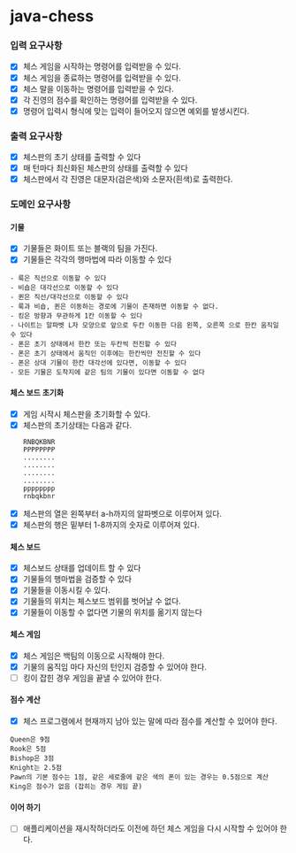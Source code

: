 # java-chess

### 입력 요구사항

- [x] 체스 게임을 시작하는 명령어를 입력받을 수 있다.
- [x] 체스 게임을 종료하는 명령어를 입력받을 수 있다.
- [x] 체스 말을 이동하는 명령어를 입력받을 수 있다.
- [x] 각 진영의 점수를 확인하는 명령어를 입력받을 수 있다.
- [x] 명령어 입력시 형식에 맞는 입력이 들어오지 않으면 예외를 발생시킨다.

### 출력 요구사항

- [x] 체스판의 초기 상태를 출력할 수 있다
- [x] 매 턴마다 최신화된 체스판의 상태를 출력할 수 있다
- [x] 체스판에서 각 진영은 대문자(검은색)와 소문자(흰색)로 출력한다.

### 도메인 요구사항

#### 기물

- [x] 기물들은 화이트 또는 블랙의 팀을 가진다.
- [x] 기물들은 각각의 행마법에 따라 이동할 수 있다

```
- 룩은 직선으로 이동할 수 있다
- 비숍은 대각선으로 이동할 수 있다
- 퀸은 직선/대각선으로 이동할 수 있다
- 룩과 비숍, 퀸은 이동하는 경로에 기물이 존재하면 이동할 수 없다.
- 킹은 방향과 무관하게 1칸 이동할 수 있다
- 나이트는 알파벳 L자 모양으로 앞으로 두칸 이동한 다음 왼쪽, 오른쪽 으로 한칸 움직일 수 있다
- 폰은 초기 상태에서 한칸 또는 두칸씩 전진할 수 있다
- 폰은 초기 상태에서 움직인 이후에는 한칸씩만 전진할 수 있다
- 폰은 상대 기물이 한칸 대각선에 있다면, 이동할 수 있다
- 모든 기물은 도착지에 같은 팀의 기물이 있다면 이동할 수 없다   
```

#### 체스 보드 초기화

- [x] 게임 시작시 체스판을 초기화할 수 있다.
- [x] 체스판의 초기상태는 다음과 같다.
  ```
  RNBQKBNR
  PPPPPPPP
  ........
  ........
  ........
  ........
  pppppppp
  rnbqkbnr
  ```
- [x] 체스판의 열은 왼쪽부터 a-h까지의 알파벳으로 이루어져 있다.
- [x] 체스판의 행은 밑부터 1-8까지의 숫자로 이루어져 있다.

#### 체스 보드

- [x] 체스보드 상태를 업데이트 할 수 있다
- [x] 기물들의 행마법을 검증할 수 있다
- [x] 기물들을 이동시킬 수 있다.
- [x] 기물들의 위치는 체스보드 범위를 벗어날 수 없다.
- [x] 기물들이 이동할 수 없다면 기물의 위치를 옮기지 않는다

#### 체스 게임

- [x] 체스 게임은 백팀의 이동으로 시작해야 한다.
- [x] 기물의 움직임 마다 자신의 턴인지 검증할 수 있어야 한다.
- [ ] 킹이 잡힌 경우 게임을 끝낼 수 있어야 한다.

#### 점수 계산

- [x] 체스 프로그램에서 현재까지 남아 있는 말에 따라 점수를 계산할 수 있어야 한다.

```
Queen은 9점
Rook은 5점
Bishop은 3점
Knight는 2.5점
Pawn의 기본 점수는 1점, 같은 세로줄에 같은 색의 폰이 있는 경우는 0.5점으로 계산
King은 점수가 없음 (잡히는 경우 게임 끝)
```

#### 이어 하기

- [ ] 애플리케이션을 재시작하더라도 이전에 하던 체스 게임을 다시 시작할 수 있어야 한다.

